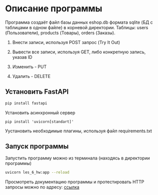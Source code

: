 # Описание программы

Программа создаёт файл базы данных eshop.db формата sqlite (БД с таблицами в одном файле) в корневой директории. Таблицы: users (Пользователи), products (Товары), orders (Заказы).

1. Внести записи, используя POST запрос (Try It Out)

2. Вывести все записи, используя GET, либо конкретную запись, указав ID

3. Изменить - PUT

4. Удалить - DELETE


## Установить FastAPI
```bash
pip install fastapi
```
Установить асинхронный сервер
```
pip install 'uvicorn[standart]'
```
Уустановить необходимые плагины, используя файл requirements.txt
## Запуск программы
Запустить программу можно из терминала (находясь в директории программы)
```bash
uvicorn les_6_hw:app --reload
```

Просмотреть документацию программы и протестировать HTTP запросы можно по адресу:
[ссылка](http://127.0.0.1:8000/docs)
